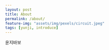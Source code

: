 ```yaml
---
layout: post
title: About
permalink: /about/
feature-img: "assets/img/pexels/circuit.jpeg"
tags: [yunji, introduce]
---
```



윤지바보
